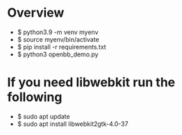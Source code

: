 # Overview


* $ python3.9 -m venv myenv
* $ source myenv/bin/activate
* $ pip install -r requirements.txt
* $ python3 openbb_demo.py

# If you need libwebkit run the following
* $ sudo apt update
* $ sudo apt install libwebkit2gtk-4.0-37
